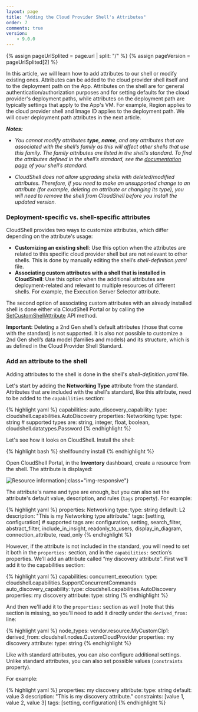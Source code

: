 ```yaml
---
layout: page
title: "Adding the Cloud Provider Shell's Attributes"
order: 7
comments: true
version:
    - 9.0.0
---
```


{% assign pageUrlSplited = page.url | split: "/" %}
{% assign pageVersion = pageUrlSplited[2] %}

In this article, we will learn how to add attributes to our shell or modify existing ones. Attributes can be added to the cloud provider shell itself and to the deployment path on the App. Attributes on the shell are for general authentication/authorization purposes and for setting defaults for the cloud provider's deployment paths, while attributes on the deployment path are typically settings that apply to the App's VM. For example, Region applies to the cloud provider shell and Image ID applies to the deployment path. We will cover deployment path attributes in the next article.

_**Notes:**_
* *You cannot modify attributes **type**, **name**, and any attributes that are associated with the shell’s family as this will affect other shells that use this family. The family attributes are listed in the shell’s standard. To find the attributes defined in the shell’s standard, see the <a href="https://github.com/QualiSystems/cloudshell-standards/tree/master/Documentation" target="_blank">documentation page</a> of your shell’s standard.*

* *CloudShell does not allow upgrading shells with deleted/modified attributes. Therefore, if you need to make an unsupported change to an attribute (for example, deleting an attribute or changing its type), you will need to remove the shell from CloudShell before you install the updated version.*

### Deployment-specific vs. shell-specific attributes

CloudShell provides two ways to customize attributes, which differ depending on the attribute's usage:

* **Customizing an existing shell**: Use this option when the attributes are related to this specific cloud provider shell but are not relevant to other shells. This is done by manually editing the shell’s *shell-definition.yaml* file. 
* **Associating custom attributes with a shell that is installed in CloudShell**: Use this option when the additional attributes are deployment-related and relevant to multiple resources of different shells. For example, the Execution Server Selector attribute.

The second option of associating custom attributes with an already installed shell is done either via CloudShell Portal or by calling the [SetCustomShellAttribute]({{site.baseurl}}/shells/{{pageVersion}}/deploying-to-production.html#SetCustomShellAttributeUsingAPI) API method.

**Important:** Deleting a 2nd Gen shell’s default attributes (those that come with the standard) is not supported. It is also not possible to customize a 2nd Gen shell’s data model (families and models) and its structure, which is as defined in the Cloud Provider Shell Standard.

### Add an attribute to the shell

Adding attributes to the shell is done in the shell's *shell-definition.yaml* file. 

Let's start by adding the **Networking Type** attribute from the standard. Attributes that are included with the shell's standard, like this attribute, need to be added to the `capabilities` section:

{% highlight yaml %}
capabilities:
auto_discovery_capability:
type: cloudshell.capabilities.AutoDiscovery
properties:
  Networking type:
    type: string       # supported types are: string, integer, float, boolean, cloudshell.datatypes.Password
{% endhighlight %}

Let's see how it looks on CloudShell. Install the shell:

{% highlight bash %}
shellfoundry install
{% endhighlight %}

Open CloudShell Portal, in the **Inventory** dashboard, create a resource from the shell.
The attribute is displayed:

![Resource information]({{site.baseurl}}/assets/cp-discovery-attribute.png){:class="img-responsive"}

The attribute's name and type are enough, but you can also set the attribute's default value, description, and rules (`tags` property). For example:

{% highlight yaml %} 
properties:
  Networking type:
    type: string
    default: L2
    description: "This is my Networking type attribute."
    tags: [setting, configuration]      # supported tags are: configuration, setting, search_filter, abstract_filter, include_in_insight, readonly_to_users, display_in_diagram, connection_attribute, read_only
{% endhighlight %}

However, if the attribute is not included in the standard, you will need to set it both in the `properties:` section, and in the `capabilities:` section’s properties. We’ll add an attribute called “my discovery attribute”.
First we'll add it to the capabilities section:

{% highlight yaml %}
capabilities:
  concurrent_execution:
    type: cloudshell.capabilities.SupportConcurrentCommands
  auto_discovery_capability:
    type: cloudshell.capabilities.AutoDiscovery
    properties:
      my discovery attribute:
        type: string
{% endhighlight %}

And then we'll add it to the `properties:` section as well (note that this section is missing, so you'll need to add it directly under the `derived_from:` line:

{% highlight yaml %}
node_types:
 vendor.resource.MyCustomClp1:
    derived_from: cloudshell.nodes.CustomCloudProvider
    properties:
      my discovery attribute:
      	type: string
{% endhighlight %}

Like with standard attributes, you can also configure additional settings. Unlike standard attributes, you can also set possible values (`constraints` property).

For example:

{% highlight yaml %} 
properties:
  my discovery attribute:
    type: string
    default: value 3
    description: "This is my discovery attribute."
    constraints: [value 1, value 2, value 3]
    tags: [setting, configuration]
{% endhighlight %}
